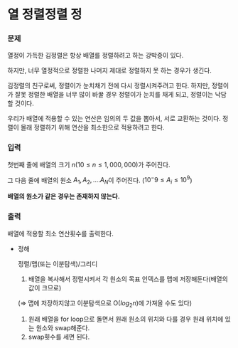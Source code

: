 # 열 정렬정렬 정

### 문제

열정이 가득한 김정렬은 항상 배열를 정렬하려고 하는 강박증이 있다.

하지만, 너무 열정적으로 정렬한 나머지 제대로 정렬하지 못 하는 경우가 생긴다.

김정렬의 친구로써, 정렬이가 눈치채기 전에 다시 정렬시켜주려고 한다. 하지만, 정렬이가 잘못 정렬한 배열을 너무 많이 바꿀 경우 정렬이가 눈치를 채게 되고, 정렬이는 낙담할 것이다.

우리가 배열에 적용할 수 있는 연산은 임의의 두 값을 뽑아서, 서로 교환하는 것이다. 정렬이 몰래 정렬하기 위해 연산을 최소한으로 적용하려고 한다. 

### 입력

첫번째 줄에 배열의 크기 $n(10 ≤ n ≤ 1,000,000)$가 주어진다.

그 다음 줄에 배열의 원소 $A_1, A_2, .... A_N$이 주어진다. ($10^-9 ≤ A_i ≤ 10^9$)

**배열의 원소가 같은 경우는 존재하지 않는다.**

### 출력

배열에 적용할 최소 연산횟수를 출력한다.

- 정해
    
    정렬/맵(또는 이분탐색)/그리디
    
    1. 배열을 복사해서 정렬시켜서 각 원소의 목표 인덱스를 맵에 저장해둔다(배열의 값이 크므로)
    
    (⇒ 맵에 저장하지않고 이분탐색으로 O($log_2{n}$)에 가져올 수도 있다)
    
    1.  원래 배열을 for loop으로 돌면서 원래 원소의 위치와 다를 경우 원래 위치에 있는 원소와 swap해준다.
    2. swap횟수를 세면 된다.
